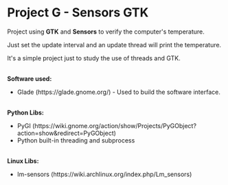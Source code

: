 # Project G - Sensors GTK
<p>Project using <b>GTK</b> and <b>Sensors</b> to verify the computer's temperature.</p>
<p>Just set the update interval and an update thread will print the temperature.</p>
<p>It's a simple project just to study the use of threads and GTK.</p>
<br>
<b>Software used:</b>
<ul>
 <li>Glade (https://glade.gnome.org/) - Used to build the software interface.</li>
</ul>
<br>
<b>Python Libs:</b>
<ul>
 <li>PyGI (https://wiki.gnome.org/action/show/Projects/PyGObject?action=show&redirect=PyGObject)</li>
 <li>Python built-in threading and subprocess</li>
</ul>
<br>
<b>Linux Libs:</b>
<ul>
 <li>lm-sensors (https://wiki.archlinux.org/index.php/Lm_sensors)</li>
</ul>

